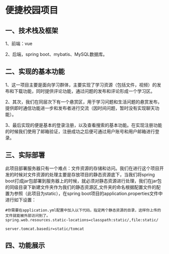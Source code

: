 # 便捷校园项目

## 一、技术栈及框架

1、前端：vue

2、后端，spring boot、mybatis、MySQL数据库。

## 二、实现的基本功能

1、这一项目主要是面向学习群体，主要实现了学习资源（包括文件，视频）的发布和下载功能，同时提供评论功能，通过问题的发布和评论形成一个学习区。

2、其次，我们在同层次下有一个悬赏区，用于学习问题和生活问题的悬赏发布，提供即时通信功能进一步和发布者进行交流（因时间问题，暂时没有实现聊天功能）。

3、最后实现的便是基本的登录注册，以及查看搜索的基本功能。在实现注册功能的时候我们使用了邮箱验证，注册成功之后便可通过用户账号和用户邮箱进行登录。

## 三、实际部署

此项目部署服务器只有一个难点：文件资源的存储和访问。我们在进行这个项目开发的时候对文件资源的处理主要是存放项目的静态资源底下，当我们将spring boot打成jar包部署到服务器上的时候，就必须对静态资源进行处理，我们在jar包的同级目录下新建文件夹作为我们的静态资源区,文件夹的命名根据配置文件的配置为参照（此项目为static），在spring boot项目的application.properties文件中进行如下设置：

```properties
#你需要在application.yml配置中加入以下代码，指定两个静态资源的目录，这样你上传的文件就能被外部访问到了。
spring.web.resources.static-locations=classpath:static/,file:static/

server.tomcat.basedir=static/tomcat
```

## 四、功能展示